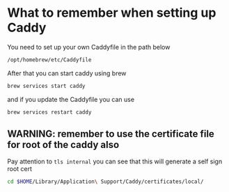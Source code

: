 # What to remember when setting up Caddy

You need to set up your own Caddyfile in the path below
```zsh
/opt/homebrew/etc/Caddyfile
```

After that you can start caddy using brew

```zsh
brew services start caddy
```

and if you update the Caddyfile you can use

```zsh
brew services restart caddy
```

## WARNING: remember to use the certificate file for root of the caddy also
Pay attention to `tls internal` you can see that this will generate a self sign root cert
```zsh
cd $HOME/Library/Application\ Support/Caddy/certificates/local/
```

